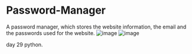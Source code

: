 # Password-Manager
A password manager, which stores the website information, the email and the passwords used for the website.
![image](https://github.com/user-attachments/assets/05873427-d7c7-40e5-9e94-ae3cc3ff5ca1)
![image](https://github.com/user-attachments/assets/432d8333-ae71-471b-ae9d-6164aff5e91c)

day 29 python.
